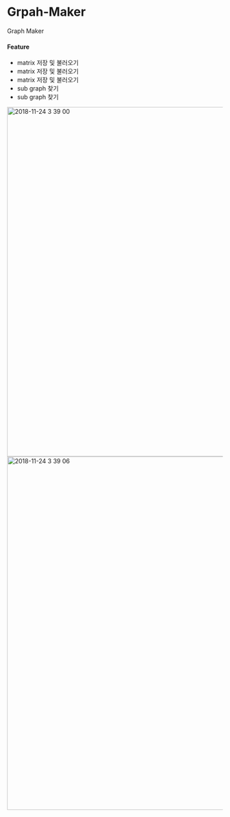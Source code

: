 # Grpah-Maker
Graph Maker

#### Feature

<ul>
  <li> matrix 저장 및 불러오기</li>
    <li> matrix 저장 및 불러오기 </li>
      <li> matrix 저장 및 불러오기</li>
        <li> sub graph 찾기</li>
          <li> sub graph 찾기</li>
</ul>




<img width="816" alt="2018-11-24 3 39 00" src="https://user-images.githubusercontent.com/12508269/48957205-934b7c80-ef9a-11e8-9460-7413f2d65430.png">
<img width="825" alt="2018-11-24 3 39 06" src="https://user-images.githubusercontent.com/12508269/48957209-947ca980-ef9a-11e8-85fd-7c68ff87c956.png">
